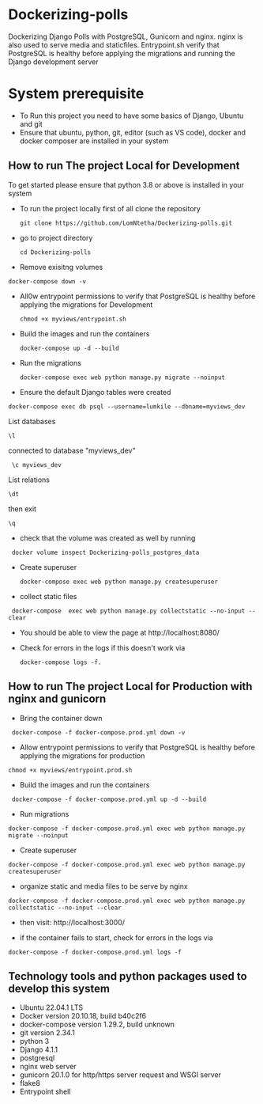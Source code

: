 # Dockerizing-polls
Dockerizing Django Polls  with PostgreSQL,  Gunicorn  and nginx.  nginx is also used to serve media and staticfiles. Entrypoint.sh verify that PostgreSQL is healthy before applying the migrations and running the Django development server

# System prerequisite
- To Run this project you need to have some basics of Django, Ubuntu and git
- Ensure that ubuntu, python, git, editor (such as VS code), docker and docker composer are installed in your system

## How to run The project Local for Development

To get started please ensure that python 3.8 or above is installed in your system


- To run the project locally first of all clone the repository 
  ```
  git clone https://github.com/LomNtetha/Dockerizing-polls.git
  ```
- go to project directory
  ```
  cd Dockerizing-polls
  ```
- Remove exisitng volumes
 ```
 docker-compose down -v
 ```
- All0w entrypoint permissions to verify that PostgreSQL is healthy before applying the migrations for Development
  ```
  chmod +x myviews/entrypoint.sh
  ```
- Build the images and run the containers
  ```
  docker-compose up -d --build
  ```
- Run the migrations
  ```
  docker-compose exec web python manage.py migrate --noinput
  ```
- Ensure the default Django tables were created
 ```
 docker-compose exec db psql --username=lumkile --dbname=myviews_dev
 ```
 List databases
  ```
  \l
  ```
  connected to database "myviews_dev" 
  ```
   \c myviews_dev
   ```
 List relations
 ```
 \dt
 ```
 then exit
 ```
 \q
 ```

-  check that the volume was created as well by running
  ```
   docker volume inspect Dockerizing-polls_postgres_data
   ```
- Create superuser
  ```
  docker-compose exec web python manage.py createsuperuser
  ```
- collect static files
 ```
  docker-compose  exec web python manage.py collectstatic --no-input --clear
  ```
- You should be able to view the page at http://localhost:8080/

- Check for errors in the logs if this doesn't work via 
  ```
  docker-compose logs -f.
  ```
## How to run The project Local for Production with nginx and gunicorn
- Bring the container down
 ```
  docker-compose -f docker-compose.prod.yml down -v
  ```
 
- Allow entrypoint permissions to verify that PostgreSQL is healthy before applying the migrations for production
 ```
 chmod +x myviews/entrypoint.prod.sh
 ```
- Build the images and run the containers
 ```
  docker-compose -f docker-compose.prod.yml up -d --build
  ```
- Run migrations
 ```
 docker-compose -f docker-compose.prod.yml exec web python manage.py migrate --noinput
 ```
- Create superuser
 ```
 docker-compose -f docker-compose.prod.yml exec web python manage.py createsuperuser
 ```
- organize static and media files to be serve by nginx
 ```
 docker-compose -f docker-compose.prod.yml exec web python manage.py collectstatic --no-input --clear
 ```
- then visit: http://localhost:3000/

- if the container fails to start, check for errors in the logs via 
 ```
 docker-compose -f docker-compose.prod.yml logs -f
 ```
## Technology tools and python packages used to develop this system
- Ubuntu 22.04.1 LTS
- Docker version 20.10.18, build b40c2f6
- docker-compose version 1.29.2, build unknown
- git version 2.34.1
- python 3
- Django 4.1.1
- postgresql
- nginx web server
- gunicorn 20.1.0 for http/https server request and WSGI server
- flake8
- Entrypoint shell

 
